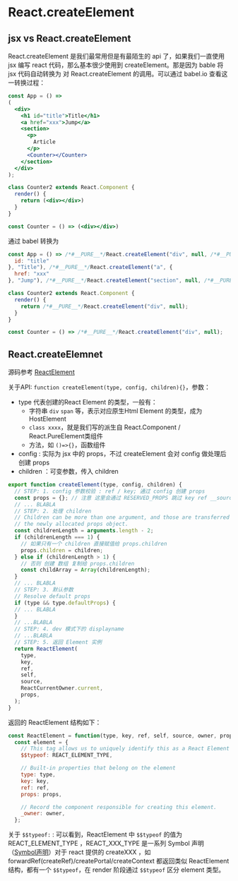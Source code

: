 # React.createElement

## jsx vs React.createElement

React.createElement 是我们最常用但是有最陌生的 api 了，如果我们一直使用 jsx 编写 react 代码，那么基本很少使用到 createElement。那是因为 bable 将 jsx 代码自动转换为 对 React.createElement 的调用。可以通过 babel.io 查看这一转换过程：

```jsx
const App = () =>
(
  <div>
    <h1 id="title">Title</h1>
    <a href="xxx">Jump</a>
    <section>
      <p>
        Article
      </p>
      <Counter></Counter>
    </section>
  </div>
);

class Counter2 extends React.Component {
  render() {
    return (<div></div>)
  }
}

const Counter = () => (<div></div>)
```

通过 babel 转换为

```js
const App = () => /*#__PURE__*/React.createElement("div", null, /*#__PURE__*/React.createElement("h1", {
  id: "title"
}, "Title"), /*#__PURE__*/React.createElement("a", {
  href: "xxx"
}, "Jump"), /*#__PURE__*/React.createElement("section", null, /*#__PURE__*/React.createElement("p", null, "Article"), /*#__PURE__*/React.createElement(Counter, null)));

class Counter2 extends React.Component {
  render() {
    return /*#__PURE__*/React.createElement("div", null);
  }
}

const Counter = () => /*#__PURE__*/React.createElement("div", null);
```

## React.createElemnet

源码参考 [ReactElement](../react/packages/react/src/ReactElement.js#348)

关于API: `function createElement(type, config, children){}`，参数：

* type 代表创建的React Element 的类型，一般有：
  * 字符串 `div` `span` 等，表示对应原生Html Element 的类型，成为 HostElement
  * `class xxxx`，就是我们写的派生自 React.Component / React.PureElement类组件
  * 方法，如 `()=>{}`，函数组件
* config : 实际为 jsx 中的 props，不过 createElement 会对 config 做处理后创建 props
* children ：可变参数，传入 children

```js 
export function createElement(type, config, children) {
  // STEP: 1. config 参数校验 : ref / key; 通过 config 创建 props
  const props = {}; // 注意 这里会通过 RESERVED_PROPS 跳过 key ref __source __self
  // ... BLABLA   
  // STEP: 2. 处理 children
  // Children can be more than one argument, and those are transferred onto
  // the newly allocated props object.
  const childrenLength = arguments.length - 2;
  if (childrenLength === 1) {
    // 如果只有一个 children 直接赋值给 props.children
    props.children = children;
  } else if (childrenLength > 1) {
    // 否则 创建 数组 复制给 props.children
    const childArray = Array(childrenLength);
  }
  // ... BLABLA 
  // STEP: 3. 默认参数
  // Resolve default props
  if (type && type.defaultProps) {
  // ... BLABLA 
  }
  // ...BLABLA
  // STEP: 4. dev 模式下的 displayname
  // ...BLABLA
  // STEP: 5. 返回 Element 实例
  return ReactElement(
    type,
    key,
    ref,
    self,
    source,
    ReactCurrentOwner.current,
    props,
  );
}
```

返回的 ReactElement 结构如下：

```js
const ReactElement = function(type, key, ref, self, source, owner, props) {
  const element = {
    // This tag allows us to uniquely identify this as a React Element
    $$typeof: REACT_ELEMENT_TYPE,

    // Built-in properties that belong on the element
    type: type,
    key: key,
    ref: ref,
    props: props,

    // Record the component responsible for creating this element.
    _owner: owner,
  };
```

关于 `$$typeof:` : 可以看到，ReactElement 中 `$$typeof` 的值为 REACT_ELEMENT_TYPE ，REACT_XXX_TYPE 是一系列 Symbol 声明（[Symbol声明](../react/packages/shared/ReactSymbols.js#14)）对于 react 提供的 createXXX ，如 forwardRef(createRef)/createPortal/createContext 都返回类似 ReactElement 结构，都有一个 `$$typeof`，在 render 阶段通过 `$$typeof` 区分 element 类型。
